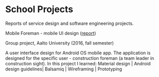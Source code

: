 # School Projects
Reports of service design and software engineering projects. 

Mobile Foreman - mobile UI design 
([report](https://github.com/AnastasiaKarpenko/school_projects/blob/master/Mobile_Foreman_UI_design_Report.pdf))

Group project, Aalto University (2016, fall semester)

A user interface design for Android OS mobile app. The application is designed for the specific user - construction foreman (a team leader in construction sight).
In this project I learned: Material design | Android design guidelines| Balsamiq | Wireframing | Prototyping
